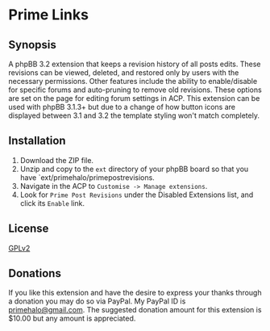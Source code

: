 # Prime Links

## Synopsis

A phpBB 3.2 extension that keeps a revision history of all posts edits. These revisions can be viewed, deleted, and restored only by users with the necessary permissions. Other features include the ability to enable/disable for specific forums and auto-pruning to remove old revisions. These options are set on the page for editing forum settings in ACP. This extension can be used with phpBB 3.1.3+ but due to a change of how button icons are displayed between 3.1 and 3.2 the template styling won't match completely.

## Installation

1. Download the ZIP file.
2. Unzip and copy to the `ext` directory of your phpBB board so that you have `ext/primehalo/primepostrevisions.
3. Navigate in the ACP to `Customise -> Manage extensions`.
4. Look for `Prime Post Revisions` under the Disabled Extensions list, and click its `Enable` link.

## License

[GPLv2](license.txt)

## Donations
If you like this extension and have the desire to express your thanks through a donation you may do so via PayPal. My PayPal ID is primehalo@gmail.com. The suggested donation amount for this extension is $10.00 but any amount is appreciated.

